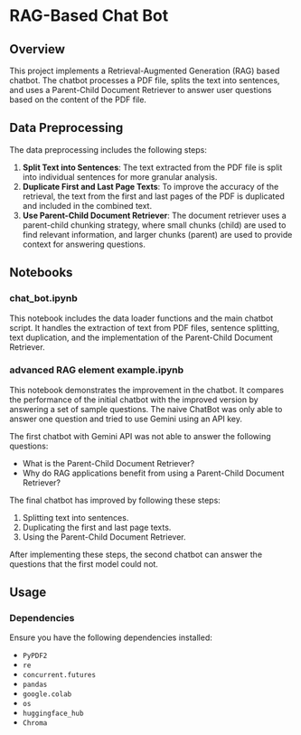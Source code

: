 # RAG-Based Chat Bot

## Overview

This project implements a Retrieval-Augmented Generation (RAG) based chatbot. The chatbot processes a PDF file, splits the text into sentences, and uses a Parent-Child Document Retriever to answer user questions based on the content of the PDF file.

## Data Preprocessing

The data preprocessing includes the following steps:

1. **Split Text into Sentences**: The text extracted from the PDF file is split into individual sentences for more granular analysis.
2. **Duplicate First and Last Page Texts**: To improve the accuracy of the retrieval, the text from the first and last pages of the PDF is duplicated and included in the combined text.
3. **Use Parent-Child Document Retriever**: The document retriever uses a parent-child chunking strategy, where small chunks (child) are used to find relevant information, and larger chunks (parent) are used to provide context for answering questions.

## Notebooks

### chat_bot.ipynb

This notebook includes the data loader functions and the main chatbot script. It handles the extraction of text from PDF files, sentence splitting, text duplication, and the implementation of the Parent-Child Document Retriever.

### advanced RAG element example.ipynb

This notebook demonstrates the improvement in the chatbot. It compares the performance of the initial chatbot with the improved version by answering a set of sample questions. The naive ChatBot was only able to answer one question and tried to use Gemini using an API key.

The first chatbot with Gemini API was not able to answer the following questions:

- What is the Parent-Child Document Retriever?
- Why do RAG applications benefit from using a Parent-Child Document Retriever?

The final chatbot has improved by following these steps:

1. Splitting text into sentences.
2. Duplicating the first and last page texts.
3. Using the Parent-Child Document Retriever.

After implementing these steps, the second chatbot can answer the questions that the first model could not.

## Usage

### Dependencies

Ensure you have the following dependencies installed:
- `PyPDF2`
- `re`
- `concurrent.futures`
- `pandas`
- `google.colab`
- `os`
- `huggingface_hub`
- `Chroma`

